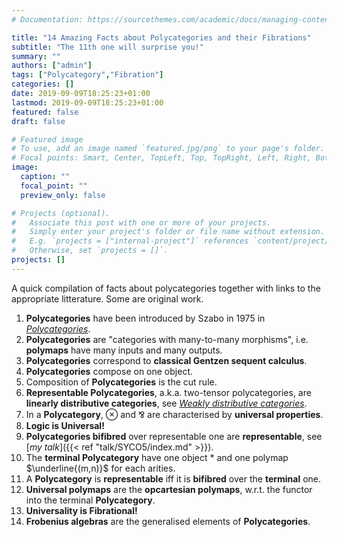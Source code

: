 ```yaml
---
# Documentation: https://sourcethemes.com/academic/docs/managing-content/

title: "14 Amazing Facts about Polycategories and their Fibrations"
subtitle: "The 11th one will surprise you!"
summary: ""
authors: ["admin"]
tags: ["Polycategory","Fibration"]
categories: []
date: 2019-09-09T18:25:23+01:00
lastmod: 2019-09-09T18:25:23+01:00
featured: false
draft: false

# Featured image
# To use, add an image named `featured.jpg/png` to your page's folder.
# Focal points: Smart, Center, TopLeft, Top, TopRight, Left, Right, BottomLeft, Bottom, BottomRight.
image:
  caption: ""
  focal_point: ""
  preview_only: false

# Projects (optional).
#   Associate this post with one or more of your projects.
#   Simply enter your project's folder or file name without extension.
#   E.g. `projects = ["internal-project"]` references `content/project/deep-learning/index.md`.
#   Otherwise, set `projects = []`.
projects: []
---
```


A quick compilation of facts about polycategories together with links to the appropriate litterature. Some are original work.

1. **Polycategories** have been introduced by Szabo in 1975 in [_Polycategories_](https://www.tandfonline.com/doi/abs/10.1080/00927877508822067).
2. **Polycategories** are "categories with many-to-many morphisms", i.e. **polymaps** have many inputs and many outputs.
3. **Polycategories** correspond to **classical Gentzen sequent calculus**.
4. **Polycategories** compose on one object.
5. Composition of **Polycategories** is the cut rule.
6. **Representable Polycategories**, a.k.a. two-tensor polycategories, are **linearly distributive categories**, see [_Weakly distributive categories_](https://www.sciencedirect.com/science/article/pii/0022404995001603).
7. In a **Polycategory**, $\otimes$ and ⅋ are characterised by **universal properties**.
8. **Logic is Universal!**
9. **Polycategories bifibred** over representable one are **representable**, see [_my talk_]({{< ref "talk/SYCO5/index.md" >}}).
10. The **terminal Polycategory** have one object $\ast$ and one polymap $\underline{(m,n)}$ for each arities.
11. A **Polycategory** is **representable** iff it is **bifibred** over the **terminal** one.
12. **Universal polymaps** are the **opcartesian polymaps**, w.r.t. the functor into the terminal **Polycategory**.
13. **Universality is Fibrational!**
14. **Frobenius algebras** are the generalised elements of **Polycategories**.